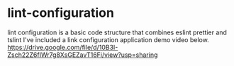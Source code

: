 # lint-configuration
lint configuration is a basic code structure that combines eslint prettier and tslint
I've included a link configuration application demo video below.
https://drive.google.com/file/d/10B3I-Zsch22Z6fIWr7g8XsGEZavT16Fi/view?usp=sharing
